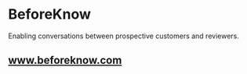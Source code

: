 # BeforeKnow
Enabling conversations between prospective customers and reviewers.

## www.beforeknow.com